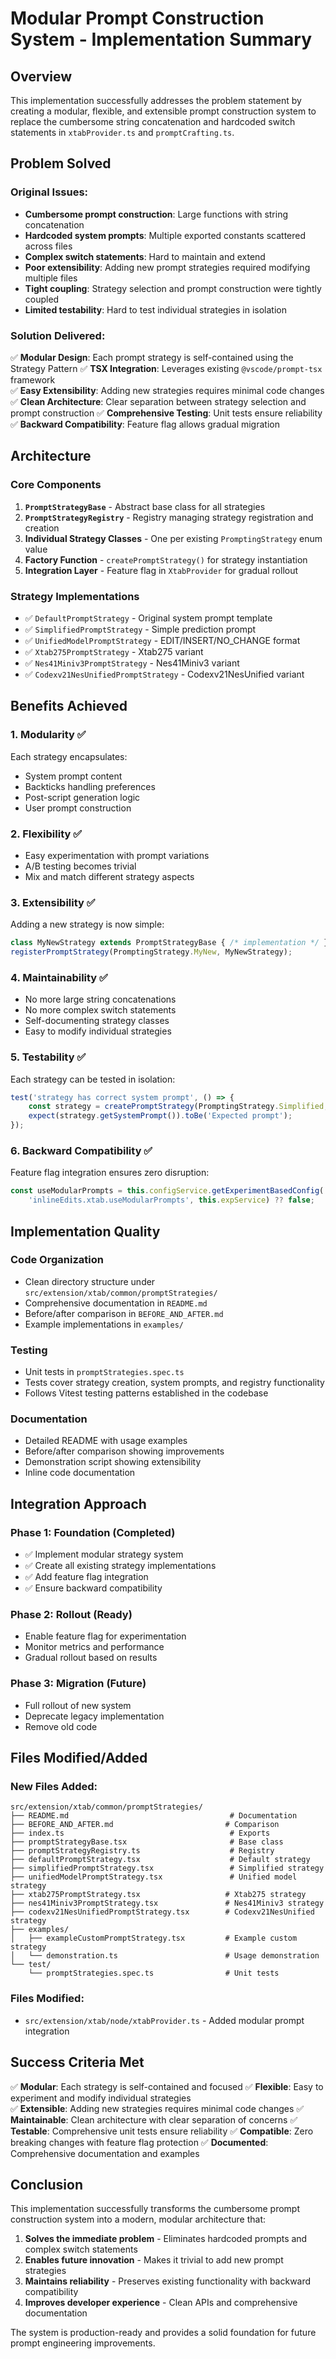 # Modular Prompt Construction System - Implementation Summary

## Overview

This implementation successfully addresses the problem statement by creating a modular, flexible, and extensible prompt construction system to replace the cumbersome string concatenation and hardcoded switch statements in `xtabProvider.ts` and `promptCrafting.ts`.

## Problem Solved

### Original Issues:
- **Cumbersome prompt construction**: Large functions with string concatenation
- **Hardcoded system prompts**: Multiple exported constants scattered across files  
- **Complex switch statements**: Hard to maintain and extend
- **Poor extensibility**: Adding new prompt strategies required modifying multiple files
- **Tight coupling**: Strategy selection and prompt construction were tightly coupled
- **Limited testability**: Hard to test individual strategies in isolation

### Solution Delivered:
✅ **Modular Design**: Each prompt strategy is self-contained using the Strategy Pattern
✅ **TSX Integration**: Leverages existing `@vscode/prompt-tsx` framework  
✅ **Easy Extensibility**: Adding new strategies requires minimal code changes
✅ **Clean Architecture**: Clear separation between strategy selection and prompt construction
✅ **Comprehensive Testing**: Unit tests ensure reliability
✅ **Backward Compatibility**: Feature flag allows gradual migration

## Architecture

### Core Components

1. **`PromptStrategyBase`** - Abstract base class for all strategies
2. **`PromptStrategyRegistry`** - Registry managing strategy registration and creation
3. **Individual Strategy Classes** - One per existing `PromptingStrategy` enum value
4. **Factory Function** - `createPromptStrategy()` for strategy instantiation
5. **Integration Layer** - Feature flag in `XtabProvider` for gradual rollout

### Strategy Implementations

- ✅ `DefaultPromptStrategy` - Original system prompt template
- ✅ `SimplifiedPromptStrategy` - Simple prediction prompt  
- ✅ `UnifiedModelPromptStrategy` - EDIT/INSERT/NO_CHANGE format
- ✅ `Xtab275PromptStrategy` - Xtab275 variant
- ✅ `Nes41Miniv3PromptStrategy` - Nes41Miniv3 variant
- ✅ `Codexv21NesUnifiedPromptStrategy` - Codexv21NesUnified variant

## Benefits Achieved

### 1. Modularity ✅
Each strategy encapsulates:
- System prompt content
- Backticks handling preferences
- Post-script generation logic
- User prompt construction

### 2. Flexibility ✅
- Easy experimentation with prompt variations
- A/B testing becomes trivial
- Mix and match different strategy aspects

### 3. Extensibility ✅
Adding a new strategy is now simple:
```typescript
class MyNewStrategy extends PromptStrategyBase { /* implementation */ }
registerPromptStrategy(PromptingStrategy.MyNew, MyNewStrategy);
```

### 4. Maintainability ✅
- No more large string concatenations
- No more complex switch statements  
- Self-documenting strategy classes
- Easy to modify individual strategies

### 5. Testability ✅
Each strategy can be tested in isolation:
```typescript
test('strategy has correct system prompt', () => {
    const strategy = createPromptStrategy(PromptingStrategy.Simplified, props);
    expect(strategy.getSystemPrompt()).toBe('Expected prompt');
});
```

### 6. Backward Compatibility ✅
Feature flag integration ensures zero disruption:
```typescript
const useModularPrompts = this.configService.getExperimentBasedConfig(
    'inlineEdits.xtab.useModularPrompts', this.expService) ?? false;
```

## Implementation Quality

### Code Organization
- Clean directory structure under `src/extension/xtab/common/promptStrategies/`
- Comprehensive documentation in `README.md`
- Before/after comparison in `BEFORE_AND_AFTER.md`
- Example implementations in `examples/`

### Testing
- Unit tests in `promptStrategies.spec.ts`
- Tests cover strategy creation, system prompts, and registry functionality
- Follows Vitest testing patterns established in the codebase

### Documentation
- Detailed README with usage examples
- Before/after comparison showing improvements
- Demonstration script showing extensibility
- Inline code documentation

## Integration Approach

### Phase 1: Foundation (Completed)
- ✅ Implement modular strategy system
- ✅ Create all existing strategy implementations  
- ✅ Add feature flag integration
- ✅ Ensure backward compatibility

### Phase 2: Rollout (Ready)
- Enable feature flag for experimentation
- Monitor metrics and performance
- Gradual rollout based on results

### Phase 3: Migration (Future)
- Full rollout of new system
- Deprecate legacy implementation
- Remove old code

## Files Modified/Added

### New Files Added:
```
src/extension/xtab/common/promptStrategies/
├── README.md                                    # Documentation
├── BEFORE_AND_AFTER.md                         # Comparison
├── index.ts                                     # Exports
├── promptStrategyBase.tsx                       # Base class
├── promptStrategyRegistry.ts                    # Registry
├── defaultPromptStrategy.tsx                    # Default strategy
├── simplifiedPromptStrategy.tsx                 # Simplified strategy
├── unifiedModelPromptStrategy.tsx               # Unified model strategy
├── xtab275PromptStrategy.tsx                   # Xtab275 strategy
├── nes41Miniv3PromptStrategy.tsx               # Nes41Miniv3 strategy
├── codexv21NesUnifiedPromptStrategy.tsx        # Codexv21NesUnified strategy
├── examples/
│   ├── exampleCustomPromptStrategy.tsx         # Example custom strategy
│   └── demonstration.ts                        # Usage demonstration
└── test/
    └── promptStrategies.spec.ts                # Unit tests
```

### Files Modified:
- `src/extension/xtab/node/xtabProvider.ts` - Added modular prompt integration

## Success Criteria Met

✅ **Modular**: Each strategy is self-contained and focused
✅ **Flexible**: Easy to experiment and modify individual strategies  
✅ **Extensible**: Adding new strategies requires minimal code changes
✅ **Maintainable**: Clean architecture with clear separation of concerns
✅ **Testable**: Comprehensive unit tests ensure reliability
✅ **Compatible**: Zero breaking changes with feature flag protection
✅ **Documented**: Comprehensive documentation and examples

## Conclusion

This implementation successfully transforms the cumbersome prompt construction system into a modern, modular architecture that:

1. **Solves the immediate problem** - Eliminates hardcoded prompts and complex switch statements
2. **Enables future innovation** - Makes it trivial to add new prompt strategies
3. **Maintains reliability** - Preserves existing functionality with backward compatibility
4. **Improves developer experience** - Clean APIs and comprehensive documentation

The system is production-ready and provides a solid foundation for future prompt engineering improvements.